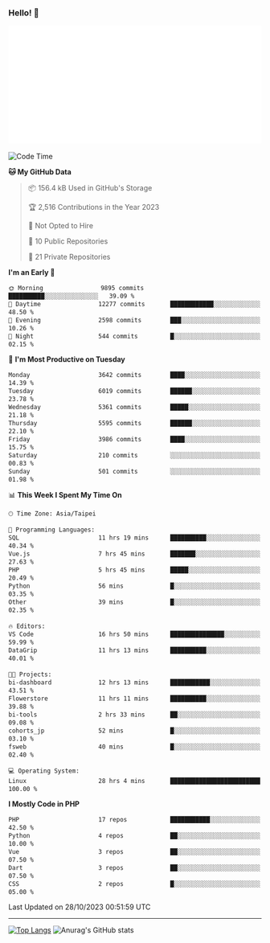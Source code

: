 ### Hello! 👋

![Metrics](/metrics.classic.svg)

<!--START_SECTION:waka-->
![Code Time](http://img.shields.io/badge/Code%20Time-744%20hrs%202%20mins-blue)

**🐱 My GitHub Data** 

> 📦 156.4 kB Used in GitHub's Storage 
 > 
> 🏆 2,516 Contributions in the Year 2023
 > 
> 🚫 Not Opted to Hire
 > 
> 📜 10 Public Repositories 
 > 
> 🔑 21 Private Repositories 
 > 
**I'm an Early 🐤** 

```text
🌞 Morning                9895 commits        ██████████░░░░░░░░░░░░░░░   39.09 % 
🌆 Daytime                12277 commits       ████████████░░░░░░░░░░░░░   48.50 % 
🌃 Evening                2598 commits        ███░░░░░░░░░░░░░░░░░░░░░░   10.26 % 
🌙 Night                  544 commits         █░░░░░░░░░░░░░░░░░░░░░░░░   02.15 % 
```
📅 **I'm Most Productive on Tuesday** 

```text
Monday                   3642 commits        ████░░░░░░░░░░░░░░░░░░░░░   14.39 % 
Tuesday                  6019 commits        ██████░░░░░░░░░░░░░░░░░░░   23.78 % 
Wednesday                5361 commits        █████░░░░░░░░░░░░░░░░░░░░   21.18 % 
Thursday                 5595 commits        ██████░░░░░░░░░░░░░░░░░░░   22.10 % 
Friday                   3986 commits        ████░░░░░░░░░░░░░░░░░░░░░   15.75 % 
Saturday                 210 commits         ░░░░░░░░░░░░░░░░░░░░░░░░░   00.83 % 
Sunday                   501 commits         ░░░░░░░░░░░░░░░░░░░░░░░░░   01.98 % 
```


📊 **This Week I Spent My Time On** 

```text
🕑︎ Time Zone: Asia/Taipei

💬 Programming Languages: 
SQL                      11 hrs 19 mins      ██████████░░░░░░░░░░░░░░░   40.34 % 
Vue.js                   7 hrs 45 mins       ███████░░░░░░░░░░░░░░░░░░   27.63 % 
PHP                      5 hrs 45 mins       █████░░░░░░░░░░░░░░░░░░░░   20.49 % 
Python                   56 mins             █░░░░░░░░░░░░░░░░░░░░░░░░   03.35 % 
Other                    39 mins             █░░░░░░░░░░░░░░░░░░░░░░░░   02.35 % 

🔥 Editors: 
VS Code                  16 hrs 50 mins      ███████████████░░░░░░░░░░   59.99 % 
DataGrip                 11 hrs 13 mins      ██████████░░░░░░░░░░░░░░░   40.01 % 

🐱‍💻 Projects: 
bi-dashboard             12 hrs 13 mins      ███████████░░░░░░░░░░░░░░   43.51 % 
Flowerstore              11 hrs 11 mins      ██████████░░░░░░░░░░░░░░░   39.88 % 
bi-tools                 2 hrs 33 mins       ██░░░░░░░░░░░░░░░░░░░░░░░   09.08 % 
cohorts_jp               52 mins             █░░░░░░░░░░░░░░░░░░░░░░░░   03.10 % 
fsweb                    40 mins             █░░░░░░░░░░░░░░░░░░░░░░░░   02.40 % 

💻 Operating System: 
Linux                    28 hrs 4 mins       █████████████████████████   100.00 % 
```

**I Mostly Code in PHP** 

```text
PHP                      17 repos            ███████████░░░░░░░░░░░░░░   42.50 % 
Python                   4 repos             ██░░░░░░░░░░░░░░░░░░░░░░░   10.00 % 
Vue                      3 repos             ██░░░░░░░░░░░░░░░░░░░░░░░   07.50 % 
Dart                     3 repos             ██░░░░░░░░░░░░░░░░░░░░░░░   07.50 % 
CSS                      2 repos             █░░░░░░░░░░░░░░░░░░░░░░░░   05.00 % 
```




 Last Updated on 28/10/2023 00:51:59 UTC
<!--END_SECTION:waka-->

<hr>

<span style="display:inline-block">[![Top Langs](https://github-readme-stats.vercel.app/api/top-langs/?username=maureendadap&layout=compact&theme=transparent)](https://github.com/anuraghazra/github-readme-stats)</span>
<span style="display:inline-block">![Anurag's GitHub stats](https://github-readme-stats.vercel.app/api?username=maureendadap&show_icons=true&theme=transparent&count_private=true)</span>

<!--
**MaureenDadap/maureendadap** is a ✨ _special_ ✨ repository because its `README.md` (this file) appears on your GitHub profile.

Here are some ideas to get you started:

- 🔭 I’m currently working on ...
- 🌱 I’m currently learning ...
- 👯 I’m looking to collaborate on ...
- 🤔 I’m looking for help with ...
- 💬 Ask me about ...
- 📫 How to reach me: ...
- 😄 Pronouns: ...
- ⚡ Fun fact: ...
-->
